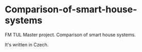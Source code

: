 # Comparison-of-smart-house-systems
FM TUL Master project. Comparison of smart house systems.

It's written in Czech.
